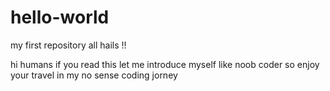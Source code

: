 # hello-world
my first repository all hails !!

hi humans if you read this 
let me introduce myself 
like noob coder 
so enjoy your travel in my
no sense coding jorney
